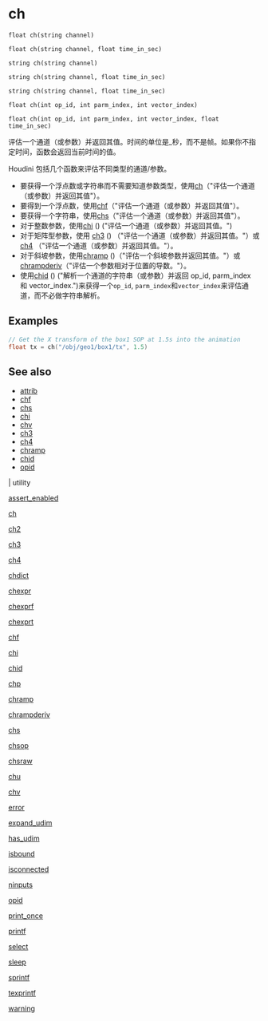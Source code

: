 # ch

`float ch(string channel)`

`float ch(string channel, float time_in_sec)`

`string ch(string channel)`

`string ch(string channel, float time_in_sec)`

`string ch(string channel, float time_in_sec)`

`float ch(int op_id, int parm_index, int vector_index)`

`float ch(int op_id, int parm_index, int vector_index, float time_in_sec)`

评估一个通道（或参数）并返回其值。时间的单位是_秒，而不是帧。如果你不指定时间，函数会返回当前时间的值。

Houdini 包括几个函数来评估不同类型的通道/参数。

- 要获得一个浮点数或字符串而不需要知道参数类型，使用[ch](ch.html)（"评估一个通道（或参数）并返回其值"）。
- 要得到一个浮点数，使用[chf](chf.html)（"评估一个通道（或参数）并返回其值"）。
- 要获得一个字符串，使用[chs](chs.html)（"评估一个通道（或参数）并返回其值"）。
- 对于整数参数，使用[chi](chi.html) () ("评估一个通道（或参数）并返回其值。")
- 对于矩阵型参数，使用 [ch3](ch3.html) () （"评估一个通道（或参数）并返回其值。"）或 [ch4](ch4.html) （"评估一个通道（或参数）并返回其值。"）。
- 对于斜坡参数，使用[chramp](chramp.html) ()（"评估一个斜坡参数并返回其值。"）或[chrampderiv](chrampderiv.html)（"评估一个参数相对于位置的导数。"）。
- 使用[chid](chid.html) () ("解析一个通道的字符串（或参数）并返回 op_id, parm_index 和 vector_index.")来获得一个`op_id`, `parm_index`和`vector_index`来评估通道，而不必做字符串解析。

## Examples



```c
// Get the X transform of the box1 SOP at 1.5s into the animation
float tx = ch("/obj/geo1/box1/tx", 1.5)

```

## See also

- [attrib](attrib.html)
- [chf](chf.html)
- [chs](chs.html)
- [chi](chi.html)
- [chv](chv.html)
- [ch3](ch3.html)
- [ch4](ch4.html)
- [chramp](chramp.html)
- [chid](chid.html)
- [opid](opid.html)

|
utility

[assert_enabled](assert_enabled.html)

[ch](ch.html)

[ch2](ch2.html)

[ch3](ch3.html)

[ch4](ch4.html)

[chdict](chdict.html)

[chexpr](chexpr.html)

[chexprf](chexprf.html)

[chexprt](chexprt.html)

[chf](chf.html)

[chi](chi.html)

[chid](chid.html)

[chp](chp.html)

[chramp](chramp.html)

[chrampderiv](chrampderiv.html)

[chs](chs.html)

[chsop](chsop.html)

[chsraw](chsraw.html)

[chu](chu.html)

[chv](chv.html)

[error](error.html)

[expand_udim](expand_udim.html)

[has_udim](has_udim.html)

[isbound](isbound.html)

[isconnected](isconnected.html)

[ninputs](ninputs.html)

[opid](opid.html)

[print_once](print_once.html)

[printf](printf.html)

[select](select.html)

[sleep](sleep.html)

[sprintf](sprintf.html)

[texprintf](texprintf.html)

[warning](warning.html)
